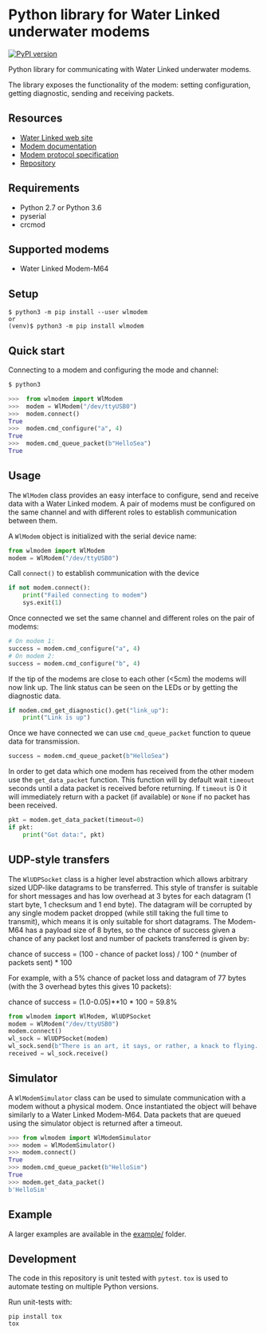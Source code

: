 # Python library for Water Linked underwater modems

[![PyPI version](https://badge.fury.io/py/wlmodem.svg)](https://badge.fury.io/py/wlmodem)

Python library for communicating with Water Linked underwater modems.

The library exposes the functionality of the modem: setting configuration, getting diagnostic, sending
and receiving packets.

## Resources

* [Water Linked web site](https://waterlinked.com/underwater-communication/)
* [Modem documentation](https://waterlinked.github.io/docs/modems/modem-m64/)
* [Modem protocol specification](https://waterlinked.github.io/docs/modems/modem-m64-protocol/)
* [Repository](https://github.com/waterlinked/modem-python)

## Requirements

* Python 2.7 or Python 3.6
* pyserial
* crcmod

## Supported modems

* Water Linked Modem-M64

## Setup

```
$ python3 -m pip install --user wlmodem
or
(venv)$ python3 -m pip install wlmodem
```

## Quick start

Connecting to a modem and configuring the mode and channel:

```py
$ python3

>>>  from wlmodem import WlModem
>>>  modem = WlModem("/dev/ttyUSB0")
>>>  modem.connect()
True
>>>  modem.cmd_configure("a", 4)
True
>>>  modem.cmd_queue_packet(b"HelloSea")
True
```

## Usage

The `WlModem` class provides an easy interface to configure, send and receive data with a Water Linked modem.
A pair of modems must be configured on the same channel and with different roles to establish communication between them.

A `WlModem` object is initialized with the serial device name:

```py
from wlmodem import WlModem
modem = WlModem("/dev/ttyUSB0")
```

Call `connect()` to establish communication with the device

```py
if not modem.connect():
    print("Failed connecting to modem")
    sys.exit(1)
```

Once connected we set the same channel and different roles on the pair of modems:

```py
# On modem 1:
success = modem.cmd_configure("a", 4)
# On modem 2:
success = modem.cmd_configure("b", 4)
```

If the tip of the modems are close to each other (<5cm) the modems will now link up.
The link status can be seen on the LEDs or by getting the diagnostic data.

```py
if modem.cmd_get_diagnostic().get("link_up"):
    print("Link is up")
```

Once we have connected we can use `cmd_queue_packet` function to queue data for transmission.

```py
success = modem.cmd_queue_packet(b"HelloSea")
```

In order to get data which one modem has received from the other modem use the `get_data_packet` function.
This function will by default wait `timeout` seconds until a data packet is received before returning.
If `timeout` is 0 it will immediately return with a packet (if available) or `None` if no packet has been received.

```py
pkt = modem.get_data_packet(timeout=0)
if pkt:
    print("Got data:", pkt)
```

## UDP-style transfers

The `WlUDPSocket` class is a higher level abstraction which allows arbitrary sized UDP-like datagrams to be transferred.
This style of transfer is suitable for short messages and has low overhead at 3 bytes for each
datagram (1 start byte, 1 checksum and 1 end byte).
The datagram will be corrupted by any single modem packet dropped (while still taking the full time to transmit),
which means it is only suitable for short datagrams.
The Modem-M64 has a payload size of 8 bytes, so the chance of success given a chance of any packet lost and number of packets transferred is given by:

chance of success = (100 - chance of packet loss) / 100 ^ (number of packets sent) * 100

For example, with a 5% chance of packet loss and datagram of 77 bytes (with the 3 overhead bytes this gives 10 packets):

chance of success = (1.0-0.05)**10 * 100 = 59.8%

```py
from wlmodem import WlModem, WlUDPSocket
modem = WlModem("/dev/ttyUSB0")
modem.connect()
wl_sock = WlUDPSocket(modem)
wl_sock.send(b"There is an art, it says, or rather, a knack to flying. The knack lies in learning how to throw yourself at the ground and miss")
received = wl_sock.receive()
```

## Simulator

A `WlModemSimulator` class can be used to simulate communication with a modem without a physical modem.
Once instantiated the object will behave similarly to a Water Linked Modem-M64.
Data packets that are queued using the simulator object is returned after a timeout.

```py
>>> from wlmodem import WlModemSimulator
>>> modem = WlModemSimulator()
>>> modem.connect()
True
>>> modem.cmd_queue_packet(b"HelloSim")
True
>>> modem.get_data_packet()
b'HelloSim'
```

## Example

A larger examples are available in the [example/](example/) folder.

## Development

The code in this repository is unit tested with `pytest`. `tox` is used to automate testing on multiple Python versions.

Run unit-tests with:

```
pip install tox
tox
```
